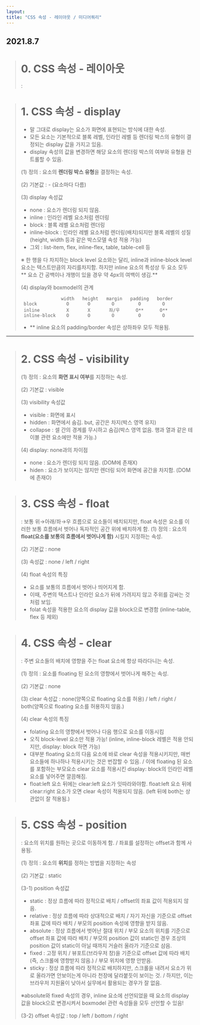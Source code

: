 ```yaml
---
layout:
title: "CSS 속성 - 레이아웃 / 미디어쿼리"
---
```


## 2021.8.7

> # 0. CSS 속성 - 레이아웃
>   : 
 
> # 1. CSS 속성 - display
>  - 말 그대로 display는 요소가 화면에 표현되는 방식에 대한 속성.
>  - 모든 요소는 기본적으로 블록 레벨, 인라인 레벨 등 렌더링 박스의 유형이 결정되는 display 값을 가지고 있음.
>  - display 속성의 값을 변경하면 해당 요소의 렌더링 박스의 여부와 유형을 컨트롤할 수 있음.
> 
> (1) 정의 : 요소의 **렌더링 박스 유형**을 결정하는 속성.
>  
> (2) 기본값 : - (요소마다 다름)
> 
> (3) display 속성값
>    - none : 요소가 렌더링 되지 않음.
>    - inline : 인라인 레벨 요소처럼 렌더링
>    - block : 블록 레벨 요소처럼 렌더링
>    - inline-block : 인라인 레벨 요소처럼 렌더링(배치)되지만 블록 레벨의 성질(height, width 등과 같은 박스모델 속성 적용 가능)
>    - 그외 : list-item, flex, inline-flex, table, table-cell 등
>
>   ※ 한 행을 다 차지하는 block level 요소와는 달리, inline과 inline-block level 요소는 텍스트만큼의 자리를차지함.
>      하지만 inline 요소의 특성상 두 요소 모두 ** 요소 간 공백이나 개행이 있을 경우 약 4px의 여백이 생김.**
>   
>   
> (4) display와 boxmodel의 관계
> ```
>                width   height   margin   padding   border
>  block           O       O        O         O        O
>  inline          X       X       좌/우      O**      O**
>  inline-block    O       O        O         O        O
> ```
>   - ** inline 요소의 padding/border 속성은 상하좌우 모두 적용됨.
 
 * * *
 
> # 2. CSS 속성 - visibility
> (1) 정의 : 요소의 **화면 표시 여부**를 지정하는 속성.
>  
> (2) 기본값 : visible
> 
> (3) visibility 속성값
>   - visible : 화면에 표시
>   - hidden : 화면에서 숨김. but, 공간은 차지(박스 영역 유지)
>   - collapse : 셀 간의 경계를 무시하고 숨김(박스 영역 없음. 행과 열과 같은 테이블 관련 요소에만 적용 가능.)
> 
> (4) display: none과의 차이점
>   - none : 요소가 렌더링 되지 않음. (DOM에 존재X)
>   - hiden : 요소가 보이지는 않지만 렌더링 되어 화면에 공간을 차지함. (DOM에 존재O)

> # 3. CSS 속성 - float
>  : 보통 위→아래/좌→우 흐름으로 요소들이 배치되지만, float 속성은 요소를 이러한 보통 흐름에서 벗어나 독자적인 공간 위에 배치하게 함. 
> (1) 정의 : 요소의 **float(요소를 보통의 흐름에서 벗어나게 함)** 시킬지 지정하는 속성.
> 
> (2) 기본값 : none
> 
> (3) 속성값 : none / left / right
> 
> (4) float 속성의 특징
>   - 요소를 보통의 흐름에서 벗어나 띄어지게 함.
>   - 이때, 주변의 텍스트나 인라인 요소가 뒤에 가려지지 않고 주위를 감싸는 것처럼 보임.
>   - folat 속성을 적용한 요소의 display 값을 block으로 변경함 (inline-table, flex 등 제외)

> # 4. CSS 속성 - clear
>   : 주변 요소들의 배치에 영향을 주는 float 요소에 항상 따라다니는 속성.
> 
> (1) 정의 : 요소를 floating 된 요소의 영향에서 벗어나게 해주는 속성.
> 
> (2) 기본값 : none
> 
> (3) clear 속성값 : none(양쪽으로 floating 요소를 허용) / left / right / both(양쪽으로 floating 요소를 허용하지 않음.)
> 
> (4) clear 속성의 특징
>  - folating 요소의 영향에서 벗어나 다음 행으로 요소를 이동시킴
>  - 오직 block-level 요소만 적용 가능! (inline, inline-block 레벨은 적용 안되지만, display: block 하면 가능)
>  - 대부분 floating 요소의 다음 요소에 바로 clear 속성을 적용시키지만, 매번 요소들에 하나하나 적용시키는 것은 번잡할 수 있음. / 이에 floating 된 요소를 포함하는 부모요소 clear 요소를 적용시킨 display: block의 인라인 레벨 요소를 넣어주면 깔끔해짐.
>  - float:left 요소 뒤에는 clear:left 요소가 잇따라와야함. float:left 요소 뒤에 clear:right 요소가 오면 clear 속성이 적용되지 않음. (left 뒤에 both는 상관없이 잘 적용됨.)

> # 5. CSS 속성 - position
>  : 요소의 위치를 원하는 곳으로 이동하게 함. / 좌표를 설정하는 offset과 함께 사용됨.
> 
> (1) 정의 : 요소의 **위치**를 정하는 방법을 지정하는 속성
> 
> (2) 기본값 : static
> 
> (3-1) position 속성값
>   - static : 정상 흐름에 따라 정적으로 배치 / offset의 좌표 값이 적용되지 않음.
>   - relative : 정상 흐름에 따라 상대적으로 배치 / 자기 자신을 기준으로 offset 좌표 값에 따라 배치 / 부모의 position 속성에 영향을 받지 않음.
>   - absolute : 정상 흐름에서 벗어난 절대 위치 / 부모 요소의 위치를 기준으로 offset 좌표 값에 따라 배치 / 부모의 position 값이 static인 경우 조상의 position 값이 static이 아닐 때까지 거슬러 올라가 기준으로 삼음.
>   - fixed : 고정 위치 / 뷰포트(브라우저 창)을 기준으로 offset 값에 따라 배치(즉, 스크롤에 영향받지 않음.) / 부모 위치에 영향 안받음.
>   - sticky : 정상 흐름에 따라 정적으로 배치하지만, 스크롤을 내려서 요소가 위로 올라가면 안보이는게 아니라 천장에 달라붙듯이 보이는 것. / 하지만, 이는 브라우저 지원율이 낮아서 실무에서 활용되는 경우가 잘 없음.
> 
> ※absolute와 fixed 속성의 경우, inline 요소에 선언되었을 때 요소의 display 값을 block으로 변경시켜서 boxmodel 관련 속성들을 모두 선언할 수 있음!
> 
> (3-2) offset 속성값 : top / left / bottom / right


































































































